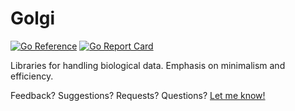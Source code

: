 Golgi
=====

[![Go Reference](https://pkg.go.dev/badge/github.com/fluhus/golgi.svg)](https://pkg.go.dev/github.com/fluhus/golgi)
[![Go Report Card](https://goreportcard.com/badge/github.com/fluhus/golgi)](https://goreportcard.com/report/github.com/fluhus/golgi)

Libraries for handling biological data. Emphasis on minimalism and efficiency.

Feedback? Suggestions? Requests? Questions?
[Let me know!](https://github.com/fluhus/golgi/issues/new)
